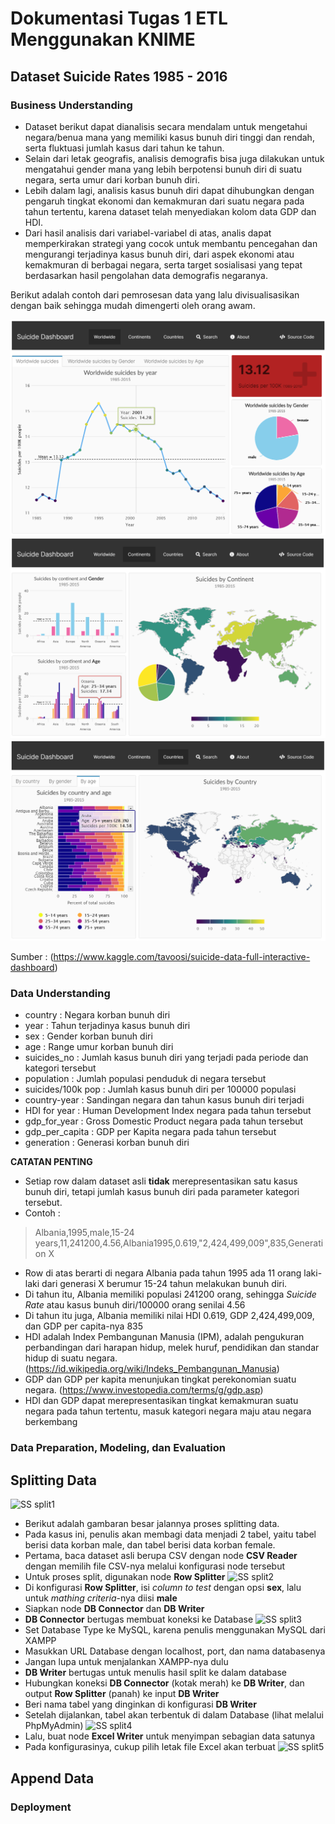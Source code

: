 # Dokumentasi Tugas 1 ETL Menggunakan KNIME
## Dataset Suicide Rates 1985 - 2016

### Business Understanding
* Dataset berikut dapat dianalisis secara mendalam untuk mengetahui negara/benua mana yang memiliki kasus bunuh diri tinggi dan rendah, serta fluktuasi jumlah kasus dari tahun ke tahun.
* Selain dari letak geografis, analisis demografis bisa juga dilakukan untuk mengatahui gender mana yang lebih berpotensi bunuh diri di suatu negara, serta umur dari korban bunuh diri.
* Lebih dalam lagi, analisis kasus bunuh diri dapat dihubungkan dengan pengaruh tingkat ekonomi dan kemakmuran dari suatu negara pada tahun tertentu, karena dataset telah menyediakan kolom data GDP dan HDI.
* Dari hasil analisis dari variabel-variabel di atas, analis dapat memperkirakan strategi yang cocok untuk membantu pencegahan dan mengurangi terjadinya kasus bunuh diri, dari aspek ekonomi atau kemakmuran di berbagai negara, serta target sosialisasi yang tepat berdasarkan hasil pengolahan data demografis negaranya.

Berikut adalah contoh dari pemrosesan data yang lalu divisualisasikan dengan baik sehingga mudah dimengerti oleh orang awam.

![SS BU 1](https://github.com/irshadrasyidi/big-data/blob/master/Tugas1_ETL%20Menggunakan%20KNIME/images/bu1.png)
![SS BU 2](https://github.com/irshadrasyidi/big-data/blob/master/Tugas1_ETL%20Menggunakan%20KNIME/images/bu2.png)
![SS BU 3](https://github.com/irshadrasyidi/big-data/blob/master/Tugas1_ETL%20Menggunakan%20KNIME/images/bu3.png)

Sumber : (https://www.kaggle.com/tavoosi/suicide-data-full-interactive-dashboard)

### Data Understanding
* country : Negara korban bunuh diri
* year : Tahun terjadinya kasus bunuh diri
* sex : Gender korban bunuh diri
* age : Range umur korban bunuh diri
* suicides_no : Jumlah kasus bunuh diri yang terjadi pada periode dan kategori tersebut
* population : Jumlah populasi penduduk di negara tersebut
* suicides/100k pop : Jumlah kasus bunuh diri per 100000 populasi
* country-year : Sandingan negara dan tahun kasus bunuh diri terjadi
* HDI for year : Human Development Index negara pada tahun tersebut
* gdp_for_year : Gross Domestic Product negara pada tahun tersebut
* gdp_per_capita : GDP per Kapita negara pada tahun tersebut
* generation : Generasi korban bunuh diri

**CATATAN PENTING**
* Setiap row dalam dataset asli **tidak** merepresentasikan satu kasus bunuh diri, tetapi jumlah kasus bunuh diri pada parameter kategori tersebut.
* Contoh :
> Albania,1995,male,15-24 years,11,241200,4.56,Albania1995,0.619,"2,424,499,009",835,Generation X
  * Row di atas berarti di negara Albania pada tahun 1995 ada 11 orang laki-laki dari generasi X berumur 15-24 tahun melakukan bunuh diri.
  * Di tahun itu, Albania memiliki populasi 241200 orang, sehingga *Suicide Rate* atau kasus bunuh diri/100000 orang senilai 4.56
  * Di tahun itu juga, Albania memiliki nilai HDI 0.619, GDP 2,424,499,009, dan GDP per capita-nya 835
  * HDI adalah Index Pembangunan Manusia (IPM), adalah pengukuran perbandingan dari harapan hidup, melek huruf, pendidikan dan standar hidup di suatu negara. (https://id.wikipedia.org/wiki/Indeks_Pembangunan_Manusia)
  * GDP dan GDP per kapita menunjukan tingkat perekonomian suatu negara. (https://www.investopedia.com/terms/g/gdp.asp)
  * HDI dan GDP dapat merepresentasikan tingkat kemakmuran suatu negara pada tahun tertentu, masuk kategori negara maju atau negara berkembang

### Data Preparation, Modeling, dan Evaluation
## Splitting Data
![SS split1]()
* Berikut adalah gambaran besar jalannya proses splitting data.
* Pada kasus ini, penulis akan membagi data menjadi 2 tabel, yaitu tabel berisi data korban male, dan tabel berisi data korban female.
* Pertama, baca dataset asli berupa CSV dengan node **CSV Reader** dengan memilih file CSV-nya melalui konfigurasi node tersebut
* Untuk proses split, digunakan node **Row Splitter**
![SS split2]()
* Di konfigurasi **Row Splitter**, isi *column to test* dengan opsi **sex**, lalu untuk *mathing criteria*-nya diisi **male**
* Siapkan node **DB Connector** dan **DB Writer**
* **DB Connector** bertugas membuat koneksi ke Database
![SS split3]()
* Set Database Type ke MySQL, karena penulis menggunakan MySQL dari XAMPP
* Masukkan URL Database dengan localhost, port, dan nama databasenya
* Jangan lupa untuk menjalankan XAMPP-nya dulu
* **DB Writer** bertugas untuk menulis hasil split ke dalam database
* Hubungkan koneksi **DB Connector** (kotak merah) ke **DB Writer**, dan output **Row Splitter** (panah) ke input **DB Writer**
* Beri nama tabel yang dinginkan di konfigurasi **DB Writer**
* Setelah dijalankan, tabel akan terbentuk di dalam Database (lihat melalui PhpMyAdmin)
![SS split4]()
* Lalu, buat node **Excel Writer** untuk menyimpan sebagian data satunya
* Pada konfigurasinya, cukup pilih letak file Excel akan terbuat
![SS split5]()

## Append Data



### Deployment
